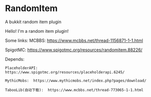 # RandomItem
A bukkit random item plugin

Hello! I'm a random item plugin!

Some links:
MCBBS: https://www.mcbbs.net/thread-1156871-1-1.html

SpigotMC: https://www.spigotmc.org/resources/randomitem.88226/


Depends:

    PlaceholderAPI:  https://www.spigotmc.org/resources/placeholderapi.6245/
    
    MythicMobs:  https://www.mythicmobs.net/index.php?pages/download/
    
    TabooLib(自动下载):  https://www.mcbbs.net/thread-773065-1-1.html

